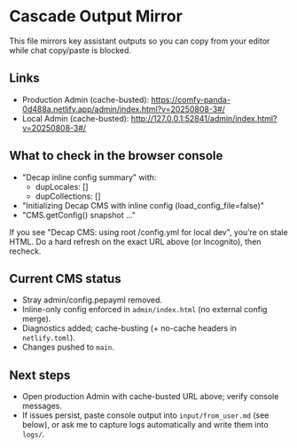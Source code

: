 # Cascade Output Mirror

This file mirrors key assistant outputs so you can copy from your editor while chat copy/paste is blocked.

## Links
- Production Admin (cache-busted): https://comfy-panda-0d488a.netlify.app/admin/index.html?v=20250808-3#/
- Local Admin (cache-busted): http://127.0.0.1:52841/admin/index.html?v=20250808-3#/

## What to check in the browser console
- "Decap inline config summary" with:
  - dupLocales: []
  - dupCollections: []
- "Initializing Decap CMS with inline config (load_config_file=false)"
- "CMS.getConfig() snapshot …"

If you see "Decap CMS: using root /config.yml for local dev", you’re on stale HTML. Do a hard refresh on the exact URL above (or Incognito), then recheck.

## Current CMS status
- Stray admin/config.pepayml removed.
- Inline-only config enforced in `admin/index.html` (no external config merge).
- Diagnostics added; cache-busting (+ no-cache headers in `netlify.toml`).
- Changes pushed to `main`.

## Next steps
- Open production Admin with cache-busted URL above; verify console messages.
- If issues persist, paste console output into `input/from_user.md` (see below), or ask me to capture logs automatically and write them into `logs/`.

